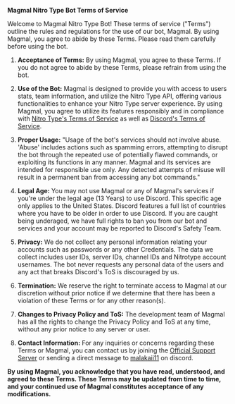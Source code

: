 **Magmal Nitro Type Bot Terms of Service**

Welcome to Magmal Nitro Type Bot! These terms of service ("Terms") outline the rules and regulations for the use of our bot, Magmal. By using Magmal, you agree to abide by these Terms. Please read them carefully before using the bot.

1. **Acceptance of Terms:** By using Magmal, you agree to these Terms. If you do not agree to abide by these Terms, please refrain from using the bot.

2. **Use of the Bot:** Magmal is designed to provide you with access to users stats, team information, and utilize the Nitro Type API, offering various functionalities to enhance your Nitro Type server experience. By using Magmal, you agree to utilize its features responsibly and in compliance with [Nitro Type's Terms of Service](https://www.nitrotype.com/support/tos/) as well as [Discord's Terms of Service](https://discord.com/terms/).

3. **Proper Usage:** "Usage of the bot's services should not involve abuse. 'Abuse' includes actions such as spamming errors, attempting to disrupt the bot through the repeated use of potentially flawed commands, or exploiting its functions in any manner. Magmal and its services are intended for responsible use only. Any detected attempts of misuse will result in a permanent ban from accessing any bot commands."

4. **Legal Age:** You may not use Magmal or any of Magmal's services if you're under the legal age (13 Years) to use Discord. This specific age only applies to the United States. Discord features a full list of countries where you have to be older in order to use Discord. If you are caught being underaged, we have full rights to ban you from our bot and services and your account may be reported to Discord's Safety Team.

6. **Privacy:** We do not collect any personal information relating your accounts such as passwords or any other Credentials. The data we collect includes user IDs, server IDs, channel IDs and Nitrotype account usernames. The bot never requests any personal data of the users and any act that breaks Discord's ToS is discouraged by us.

7. **Termination:** We reserve the right to terminate access to Magmal at our discretion without prior notice if we determine that there has been a violation of these Terms or for any other reason(s). 

8. **Changes to Privacy Policy and ToS:** The development team of Magmal has all the rights to change the Privacy Policy and ToS at any time, without any prior notice to any server or user.

9. **Contact Information:** For any inquiries or concerns regarding these Terms or Magmal, you can contact us by joining the [Official Support Server](https://discord.gg/u3dyNmCVfT) or sending a direct message to [malakaii11](https://discord.com/users/724772394748870718) on discord. 

**By using Magmal, you acknowledge that you have read, understood, and agreed to these Terms. These Terms may be updated from time to time, and your continued use of Magmal constitutes acceptance of any modifications.**
